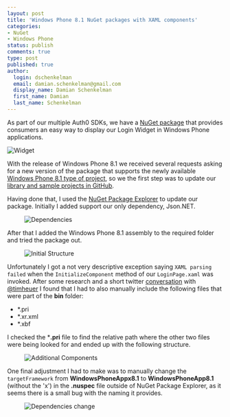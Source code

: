 ```yaml
---
layout: post
title: 'Windows Phone 8.1 NuGet packages with XAML components'
categories:
- NuGet
- Windows Phone
status: publish
comments: true
type: post
published: true
author:
  login: dschenkelman
  email: damian.schenkelman@gmail.com
  display_name: Damian Schenkelman
  first_name: Damian
  last_name: Schenkelman
---
```


As part of our multiple Auth0 SDKs, we have a [NuGet package](https://www.nuget.org/packages/Auth0.WindowsPhone/) that provides consumers an easy way to display our Login Widget in Windows Phone applications.

![Widget](https://camo.githubusercontent.com/d1e24b58d92efc4eefb94f07af971b5ef3787aca/687474703a2f2f7075752e73682f346e5a314a2e706e67)

With the release of Windows Phone 8.1 we received several requests asking for a new version of the package that supports the newly available [Windows Phone 8.1 type of project](http://blogs.msdn.com/b/dotnet/archive/2014/04/30/get-your-libraries-ready-for-windows-phone-8-1.aspx), so we the first step was to update our [library and sample projects in GitHub](https://github.com/auth0/auth0.windowsphone).

Having done that, I used the [NuGet Package Explorer](http://npe.codeplex.com) to update our package. Initially I added support our only dependency, Json.NET.

<figure>
  <img src="{{ site.url }}/images/posts/20140625/addDependency.png" alt="Dependencies">
</figure>

After that I added the Windows Phone 8.1 assembly to the required folder and tried the package out.

<figure>
  <img src="{{ site.url }}/images/posts/20140625/initialStructure.png" alt="Initial Structure">
</figure>

Unfortunately I got a not very descriptive exception saying `XAML parsing failed` when the `InitializeComponent` method of our `LoginPage.xaml` was invoked. After some research and a short twitter [conversation](https://twitter.com/dschenkelman/status/481459023901118464) with [@timheuer](https://twitter.com/timheuer) I found that I had to also manually include the following files that were part of the **bin** folder:

* *.pri
* *.xr.xml
* *.xbf

I checked the ***.pri** file to find the relative path where the other two files were being looked for and ended up with the following structure.

<figure>
  <img src="{{ site.url }}/images/posts/20140625/additionalComponents.png" alt="Additional Components">
</figure>

One final adjustment I had to make was to manually change the `targetFramework` from **WindowsPhoneAppx8.1** to **WindowsPhoneApp8.1** (without the 'x') in the **.nuspec** file outside of NuGet Package Explorer, as it seems there is a small bug with the naming it provides.

<figure>
  <img src="{{ site.url }}/images/posts/20140625/dependencies.png" alt="Dependencies change">
</figure>




